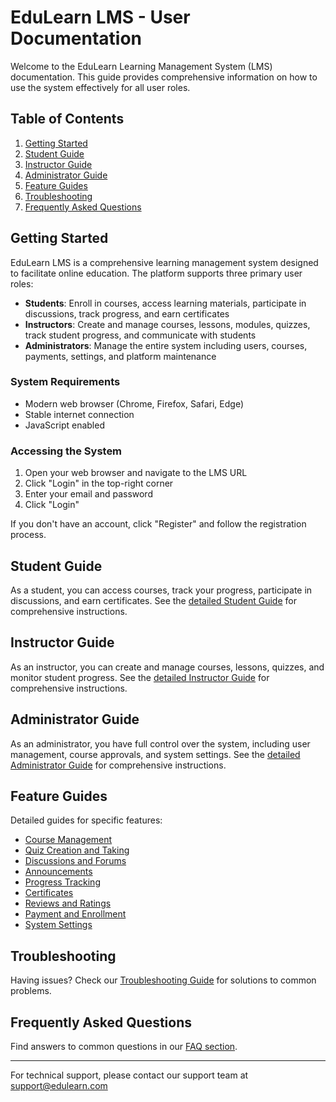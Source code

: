 # EduLearn LMS - User Documentation

Welcome to the EduLearn Learning Management System (LMS) documentation. This guide provides comprehensive information on how to use the system effectively for all user roles.

## Table of Contents

1. [Getting Started](#getting-started)
2. [Student Guide](#student-guide)
3. [Instructor Guide](#instructor-guide)
4. [Administrator Guide](#administrator-guide)
5. [Feature Guides](#feature-guides)
6. [Troubleshooting](#troubleshooting)
7. [Frequently Asked Questions](#frequently-asked-questions)

## Getting Started

EduLearn LMS is a comprehensive learning management system designed to facilitate online education. The platform supports three primary user roles:

- **Students**: Enroll in courses, access learning materials, participate in discussions, track progress, and earn certificates
- **Instructors**: Create and manage courses, lessons, modules, quizzes, track student progress, and communicate with students
- **Administrators**: Manage the entire system including users, courses, payments, settings, and platform maintenance

### System Requirements

- Modern web browser (Chrome, Firefox, Safari, Edge)
- Stable internet connection
- JavaScript enabled

### Accessing the System

1. Open your web browser and navigate to the LMS URL
2. Click "Login" in the top-right corner
3. Enter your email and password
4. Click "Login"

If you don't have an account, click "Register" and follow the registration process.

## Student Guide

As a student, you can access courses, track your progress, participate in discussions, and earn certificates. See the [detailed Student Guide](user_guides/student_guide.md) for comprehensive instructions.

## Instructor Guide

As an instructor, you can create and manage courses, lessons, quizzes, and monitor student progress. See the [detailed Instructor Guide](user_guides/instructor_guide.md) for comprehensive instructions.

## Administrator Guide

As an administrator, you have full control over the system, including user management, course approvals, and system settings. See the [detailed Administrator Guide](user_guides/admin_guide.md) for comprehensive instructions.

## Feature Guides

Detailed guides for specific features:

- [Course Management](user_guides/course_management.md)
- [Quiz Creation and Taking](user_guides/quiz_guide.md)
- [Discussions and Forums](user_guides/discussions_guide.md)
- [Announcements](user_guides/announcements_guide.md)
- [Progress Tracking](user_guides/progress_tracking.md)
- [Certificates](user_guides/certificates_guide.md)
- [Reviews and Ratings](user_guides/reviews_guide.md)
- [Payment and Enrollment](user_guides/payment_guide.md)
- [System Settings](user_guides/settings_guide.md)

## Troubleshooting

Having issues? Check our [Troubleshooting Guide](user_guides/troubleshooting.md) for solutions to common problems.

## Frequently Asked Questions

Find answers to common questions in our [FAQ section](user_guides/faq.md).

---

For technical support, please contact our support team at support@edulearn.com
